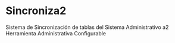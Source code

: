 # Sincroniza2
Sistema de Sincronización de tablas del Sistema Administrativo a2 Herramienta Administrativa Configurable
